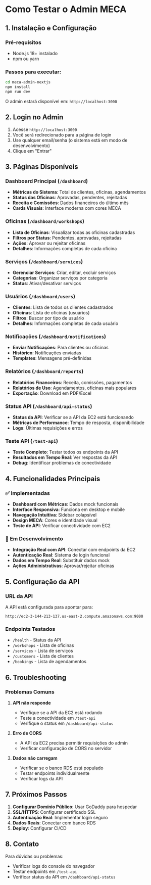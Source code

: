 # Como Testar o Admin MECA

## 1. Instalação e Configuração

### Pré-requisitos
- Node.js 18+ instalado
- npm ou yarn

### Passos para executar:

```bash
cd meca-admin-nextjs
npm install
npm run dev
```

O admin estará disponível em: `http://localhost:3000`

## 2. Login no Admin

1. Acesse `http://localhost:3000`
2. Você será redirecionado para a página de login
3. Use qualquer email/senha (o sistema está em modo de desenvolvimento)
4. Clique em "Entrar"

## 3. Páginas Disponíveis

### Dashboard Principal (`/dashboard`)
- **Métricas do Sistema**: Total de clientes, oficinas, agendamentos
- **Status das Oficinas**: Aprovadas, pendentes, rejeitadas
- **Receita e Comissões**: Dados financeiros do último mês
- **Cards Visuais**: Interface moderna com cores MECA

### Oficinas (`/dashboard/workshops`)
- **Lista de Oficinas**: Visualizar todas as oficinas cadastradas
- **Filtros por Status**: Pendentes, aprovadas, rejeitadas
- **Ações**: Aprovar ou rejeitar oficinas
- **Detalhes**: Informações completas de cada oficina

### Serviços (`/dashboard/services`)
- **Gerenciar Serviços**: Criar, editar, excluir serviços
- **Categorias**: Organizar serviços por categoria
- **Status**: Ativar/desativar serviços

### Usuários (`/dashboard/users`)
- **Clientes**: Lista de todos os clientes cadastrados
- **Oficinas**: Lista de oficinas (usuários)
- **Filtros**: Buscar por tipo de usuário
- **Detalhes**: Informações completas de cada usuário

### Notificações (`/dashboard/notifications`)
- **Enviar Notificações**: Para clientes ou oficinas
- **Histórico**: Notificações enviadas
- **Templates**: Mensagens pré-definidas

### Relatórios (`/dashboard/reports`)
- **Relatórios Financeiros**: Receita, comissões, pagamentos
- **Relatórios de Uso**: Agendamentos, oficinas mais populares
- **Exportação**: Download em PDF/Excel

### Status API (`/dashboard/api-status`)
- **Status da API**: Verificar se a API da EC2 está funcionando
- **Métricas de Performance**: Tempo de resposta, disponibilidade
- **Logs**: Últimas requisições e erros

### Teste API (`/test-api`)
- **Teste Completo**: Testar todos os endpoints da API
- **Resultados em Tempo Real**: Ver respostas da API
- **Debug**: Identificar problemas de conectividade

## 4. Funcionalidades Principais

### ✅ Implementadas
- **Dashboard com Métricas**: Dados mock funcionais
- **Interface Responsiva**: Funciona em desktop e mobile
- **Navegação Intuitiva**: Sidebar colapsível
- **Design MECA**: Cores e identidade visual
- **Teste de API**: Verificar conectividade com EC2

### 🔄 Em Desenvolvimento
- **Integração Real com API**: Conectar com endpoints da EC2
- **Autenticação Real**: Sistema de login funcional
- **Dados em Tempo Real**: Substituir dados mock
- **Ações Administrativas**: Aprovar/rejeitar oficinas

## 5. Configuração da API

### URL da API
A API está configurada para apontar para:
```
http://ec2-3-144-213-137.us-east-2.compute.amazonaws.com:9000
```

### Endpoints Testados
- `/health` - Status da API
- `/workshops` - Lista de oficinas
- `/services` - Lista de serviços
- `/customers` - Lista de clientes
- `/bookings` - Lista de agendamentos

## 6. Troubleshooting

### Problemas Comuns

1. **API não responde**
   - Verifique se a API da EC2 está rodando
   - Teste a conectividade em `/test-api`
   - Verifique o status em `/dashboard/api-status`

2. **Erro de CORS**
   - A API da EC2 precisa permitir requisições do admin
   - Verificar configuração de CORS no servidor

3. **Dados não carregam**
   - Verificar se o banco RDS está populado
   - Testar endpoints individualmente
   - Verificar logs da API

## 7. Próximos Passos

1. **Configurar Domínio Público**: Usar GoDaddy para hospedar
2. **SSL/HTTPS**: Configurar certificado SSL
3. **Autenticação Real**: Implementar login seguro
4. **Dados Reais**: Conectar com banco RDS
5. **Deploy**: Configurar CI/CD

## 8. Contato

Para dúvidas ou problemas:
- Verificar logs do console do navegador
- Testar endpoints em `/test-api`
- Verificar status da API em `/dashboard/api-status`

